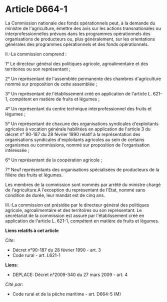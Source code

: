 # Article D664-1

La Commission nationale des fonds opérationnels peut, à la demande du ministre de l'agriculture, émettre des avis sur les
actions transnationales ou interprofessionnelles prévues dans les programmes opérationnels des organisations de producteurs
ou, plus généralement, sur les orientations générales des programmes opérationnels et des fonds opérationnels. 

II.-La commission comprend : 

1° Le directeur général des politiques agricole, agroalimentaire et des territoires ou son représentant ; 

2° Un représentant de l'assemblée permanente des chambres d'agriculture nommé sur proposition de cette assemblée ; 

3° Un représentant de l'établissement créé en application de l'article L. 621-1, compétent en matière de fruits et légumes ; 

4° Un représentant du centre technique interprofessionnel des fruits et légumes ; 

5° Un représentant de chacune des organisations syndicales d'exploitants agricoles à vocation générale habilitées en
application de l'article 3 du décret n° 90-187 du 28 février 1990 relatif à la représentation des organisations syndicales
d'exploitants agricoles au sein de certains organismes ou commissions, nommé sur proposition de l'organisation intéressée ; 

6° Un représentant de la coopération agricole ; 

7° Neuf représentants des organisations spécialisées de producteurs de la filière des fruits et légumes. 

Les membres de la commission sont nommés par arrêté du ministre chargé de l'agriculture.A l'exception du représentant de
l'Etat, nommé sans condition de durée, leur mandat est de cinq ans. 

III.-La commission est présidée par le directeur général des politiques agricole, agroalimentaire et des territoires ou son
représentant. Le secrétariat de la commission est assuré par l'établissement créé en application de l'article L. 621-1,
compétent en matière de fruits et légumes.

**Liens relatifs à cet article**

_Cite_:

  - Décret n°90-187 du 28 février 1990 - art. 3
  - Code rural - art. L621-1

**Liens**:

  - DEPLACE: Décret n°2009-340 du 27 mars 2009 - art. 4

_Cité par_:

  - Code rural et de la pêche maritime - art. D664-5 (M)
